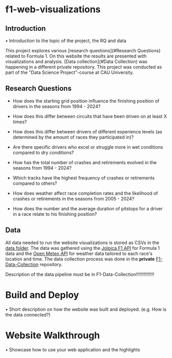 # f1-web-visualizations

## Introduction

• Introduction to the topic of the project, the RQ and data

This project explores various [research questions](#Research Questions)
related to Formula 1.
On this website the results are presented with visualizations and analysis.
[Data collection](#Data Collection) was happening in a different private repository.
This project was conducted as part of the "Data Science Project"-course at CAU University.

## Research Questions

- How does the starting grid position influence the finishing position of drivers in the seasons from 1994 - 2024?
-   How does this differ between circuits that have been driven on at least X times?
-   How does this differ between drivers of different experience levels (as determined by the amount of races they participated in)?
-   Are there specific drivers who excel or struggle more in wet conditions compared to dry conditions?

- How has the total number of crashes and retirements evolved in the seasons from 1994 - 2024?
-   Which tracks have the highest frequency of crashes or retirements compared to others?
-   How does weather affect race completion rates and the likelihood of crashes or retirements in the seasons from 2005 - 2024?

- How does the number and the average duration of pitstops for a driver in a race relate to his finishing position?

## Data
All data needed to run the website visualizations is stored as CSVs in the [data folder](data).
The data was gathered using the
[Jolpica F1 API](https://github.com/jolpica/jolpica-f1/blob/main/README.md)
for Formula 1 data and the
[Open Meteo API](https://open-meteo.com/en/docs/historical-weather-api)
for weather data tailored to each race's location and time.
The data collection process was done in the **private**
[F1-Data-Collection](https://github.com/JnsTrn/F1-Data-Collection) repository.

Description of the data pipeline must be in F1-Data-Collection!!!!!!!!!!!!!!

# Build and Deploy
• Short description on how the website was built and deployed. (e.g. How is the data
connected?)


# Website Walkthrough
• Showcase how to use your web application and the highlights



